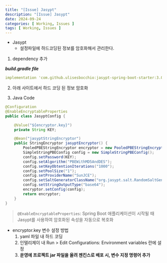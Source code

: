 ```yaml
---
title: "[Issue] Jasypt"
description: "[Issue] Jasypt"
date: 2024-09-24
categories: [ Working, Issues ]
tags: [ Working, Issues ]
---
```


- Jasypt
  - 설정파일에 하드코딩된 정보를 암호화해서 관리한다. 
  
1. dependency 추가  

***build.gradle file***

```yaml
implementation 'com.github.ulisesbocchio:jasypt-spring-boot-starter:3.0.5'
```
  
2. 아래 사이트에서 하드 코딩 된 정보 암호화  
<a href="https://www.devglan.com/online-tools/jasypt-online-encryption-decryption"></a>  
  
3. Java Code  

```java
@Configuration
@EnableEncryptableProperties
public class JasyptConfig {

    @Value("${encryptor.key}")
    private String KEY;

    @Bean("jasyptStringEncryptor")
    public StringEncryptor jasyptEncryptor() {
        PooledPBEStringEncryptor encryptor = new PooledPBEStringEncryptor();
        SimpleStringPBEConfig config = new SimpleStringPBEConfig();
        config.setPassword(KEY);
        config.setAlgorithm("PBEWithMD5AndDES");
        config.setKeyObtentionIterations("1000");
        config.setPoolSize("1");
        config.setProviderName("SunJCE");
        config.setSaltGeneratorClassName("org.jasypt.salt.RandomSaltGenerator");
        config.setStringOutputType("base64");
        encryptor.setConfig(config);
        return encryptor;
    }
}
```
> `@EnableEncryptableProperties`: Spring Boot 애플리케이션이 시작될 때 Jasypt를 사용하여 암호화된 속성을 자동으로 복호화  
  
- encryptor.key 변수 설정 방법
  1. yaml 파일 내 하드 코딩
  2. 인텔리제이 내 Run > Edit Configurations: Environment variables 란에 설정
  3. **운영에 프로젝트 jar 파일을 올려 젠킨스로 배포 시, 변수 지정 명령어 추가**
  